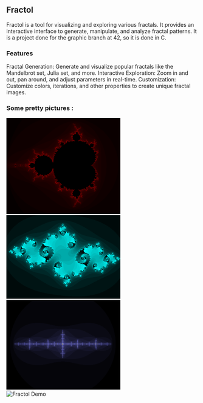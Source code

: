## Fractol

Fractol is a tool for visualizing and exploring various fractals. It provides an interactive interface to generate, manipulate, and analyze fractal patterns. It is a project done for the graphic branch at 42, so it is done in C.

### Features

Fractal Generation: Generate and visualize popular fractals like the Mandelbrot set, Julia set, and more.
Interactive Exploration: Zoom in and out, pan around, and adjust parameters in real-time.
Customization: Customize colors, iterations, and other properties to create unique fractal images.

### Some pretty pictures :

<p float="left">
  <img src="./screenshots/1.png" width="300" />
  <img src="./screenshots/5.png" width="300" />
  <img src="./screenshots/6.png" width="300" />
  <br>
  <img src="./screenshots/optimized_fractol2.gif" alt="Fractol Demo" width="600" />
</p>

</p>
